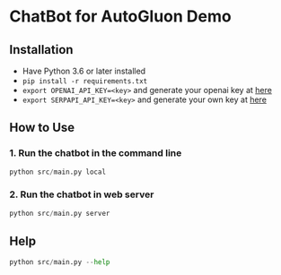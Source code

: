 # ChatBot for AutoGluon Demo

## Installation
* Have Python 3.6 or later installed
* `pip install -r requirements.txt`
* `export OPENAI_API_KEY=<key>` and generate your openai key at [here](https://platform.openai.com/account/api-keys)
* `export SERPAPI_API_KEY=<key>` and generate your own key at [here](https://serpapi.com/manage-api-key)

## How to Use
### 1. Run the chatbot in the command line
```python
python src/main.py local
```

### 2. Run the chatbot in web server
```python
python src/main.py server
```


## Help
```python
python src/main.py --help
```